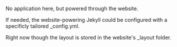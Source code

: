 No application here, but powered through the website.

If needed, the website-powering Jekyll could be configured with a specificly tailored _config.yml.

Right now though the layout is stored in the website's _layout folder.
